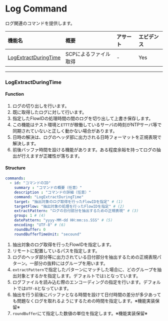 # Log Command

ログ関連のコマンドを提供します。

|機能名|概要|アサート|エビデンス|
|:---|:---|:---|:---|
|[LogExtractDuringTime](#LogExtractDuringTime)|SCPによるファイル取得|-|Yes|

------

### LogExtractDuringTime

#### Function

1. ログの切り出しを行います。
1. 既に取得したログに対して行います。
1. 指定したFlowIDの処理時間の間のログを切り出して上書き保存します。
1. この機能はテスト環境と`ETTT`が稼働しているサーバの時刻がNTPサーバ等で同期されていないと正しく動かない場合があります。
1. 日時の解決は、ログのヘッダ部に出力される日時フォーマットを正規表現で解決します。
1. 前後バッファ時間を設ける機能があります。ある程度余裕を持ってログの抽出が行えますが正確性が落ちます。 

#### Structure

```yaml
commands:
  - id: "コマンドのID"
    summary : "コマンドの概要（任意）"
    description : "コマンドの詳細（任意）"
    command: "LogExtractDuringTime"
    target: "抽出対象のログ取得を行ったFlowIDを指定" # (1)
    targetFlow: "抽出対象の処理を行ったFlowIDを指定" # (2)
    extractPattern: "ログの日付部分を抽出するための正規表現" # (3)
    group: 1 # (4)
    datePattern: "yyyy-MM-dd HH:mm:ss.SSS" # (5)
    encoding: "UTF-8" # (6)
    roundBuffer: 0
    roundBufferTimeUnit: "secound"
```

1. 抽出対象のログ取得を行ったFlowIDを指定します。
1. リモートに配置しているパスを指定します。
1. ログのヘッダ部分等に出力されている日付部分を抽出するための正規表現パターン。一部分の抜粋にはグループを用います。
1. `extractPattern`で指定したパターンにマッチした場合に、どのグループを抽出対象とするかを指定します。デフォルトでは`1`となっています。
1. ログファイルを読み込む際のエンコーディングの指定を行います。デフォルトでは`UTF-8`となっています。
1. 抽出を行う前後にバッファとなる時間を設けて日付時間の差分が多少あっても問題なくログを取れるようにするための時間を指定します。※機能実装保留※
1. `roundBuffer`にて指定した数値の単位を指定します。※機能実装保留※